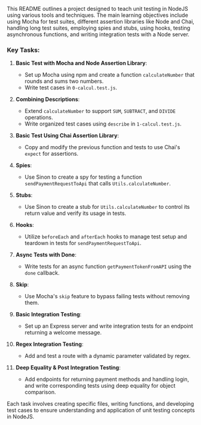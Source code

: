 This README outlines a project designed to teach unit testing in NodeJS using various tools and techniques. The main learning objectives include using Mocha for test suites, different assertion libraries like Node and Chai, handling long test suites, employing spies and stubs, using hooks, testing asynchronous functions, and writing integration tests with a Node server.

### Key Tasks:

1. **Basic Test with Mocha and Node Assertion Library**:
   - Set up Mocha using npm and create a function `calculateNumber` that rounds and sums two numbers.
   - Write test cases in `0-calcul.test.js`.

2. **Combining Descriptions**:
   - Extend `calculateNumber` to support `SUM`, `SUBTRACT`, and `DIVIDE` operations.
   - Write organized test cases using `describe` in `1-calcul.test.js`.

3. **Basic Test Using Chai Assertion Library**:
   - Copy and modify the previous function and tests to use Chai's `expect` for assertions.

4. **Spies**:
   - Use Sinon to create a spy for testing a function `sendPaymentRequestToApi` that calls `Utils.calculateNumber`.

5. **Stubs**:
   - Use Sinon to create a stub for `Utils.calculateNumber` to control its return value and verify its usage in tests.

6. **Hooks**:
   - Utilize `beforeEach` and `afterEach` hooks to manage test setup and teardown in tests for `sendPaymentRequestToApi`.

7. **Async Tests with Done**:
   - Write tests for an async function `getPaymentTokenFromAPI` using the `done` callback.

8. **Skip**:
   - Use Mocha's `skip` feature to bypass failing tests without removing them.

9. **Basic Integration Testing**:
   - Set up an Express server and write integration tests for an endpoint returning a welcome message.

10. **Regex Integration Testing**:
    - Add and test a route with a dynamic parameter validated by regex.

11. **Deep Equality & Post Integration Testing**:
    - Add endpoints for returning payment methods and handling login, and write corresponding tests using deep equality for object comparison.

Each task involves creating specific files, writing functions, and developing test cases to ensure understanding and application of unit testing concepts in NodeJS.
